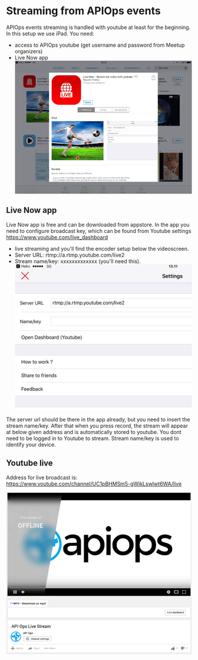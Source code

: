 # Streaming from APIOps events

APIOps events streaming is handled with youtube at least for the beginning. In this setup we use iPad. You need: 
- access to APIOps youtube (get username and password from Meetup organizers)
- Live Now app
![live now app](https://raw.githubusercontent.com/APIOps/streaming/master/livenow.jpg)

## Live Now app
Live Now app is free and can be downloaded from appstore. In the app you need to configure broadcast key, which can be found from Youtube settings https://www.youtube.com/live_dashboard 
- live streaming and you'll find the encoder setup below the videoscreen. 
- Server URL: rtmp://a.rtmp.youtube.com/live2
- Stream name/key: xxxxxxxxxxxxx (you'll need this). 
![livenow conf](https://raw.githubusercontent.com/APIOps/streaming/master/livenow-conf.jpg)

The server url should be there in the app already, but you need to insert the stream name/key. After that when you press record, the stream will appear at below given address and is automatically stored to youtube. You dont need to be logged in to Youtube to stream. Stream name/key is used to identify your device. 

## Youtube live 
Address for live broadcast is: https://www.youtube.com/channel/UC1pBHMSm5-gWjkLswIwt6WA/live 

![APIOps youtube](https://raw.githubusercontent.com/APIOps/streaming/master/youtube.png)


